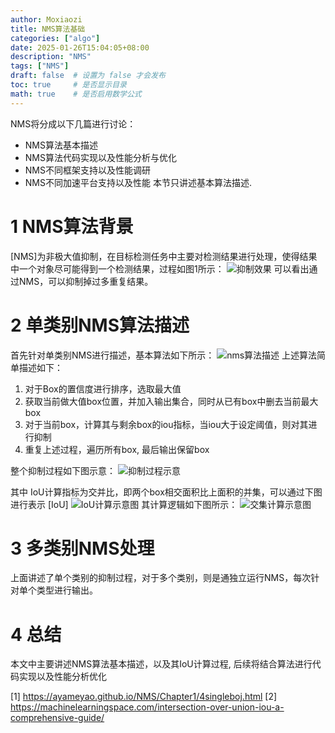 ```yaml
---
author: Moxiaozi
title: NMS算法基础
categories: ["algo"]
date: 2025-01-26T15:04:05+08:00
description: "NMS"
tags: ["NMS"]
draft: false  # 设置为 false 才会发布
toc: true     # 是否显示目录
math: true    # 是否启用数学公式
---
```


NMS将分成以下几篇进行讨论：
- NMS算法基本描述
- NMS算法代码实现以及性能分析与优化
- NMS不同框架支持以及性能调研
- NMS不同加速平台支持以及性能
本节只讲述基本算法描述.
# 1 NMS算法背景
[NMS]为非极大值抑制，在目标检测任务中主要对检测结果进行处理，使得结果中一个对象尽可能得到一个检测结果，过程如图1所示：
![抑制效果](https://moxiaozi-bucket.oss-cn-shanghai.aliyuncs.com/pics/nms/nms_algo_eff.png)
可以看出通过NMS，可以抑制掉过多重复结果。
# 2 单类别NMS算法描述
首先针对单类别NMS进行描述，基本算法如下所示：
![nms算法描述](https://moxiaozi-bucket.oss-cn-shanghai.aliyuncs.com/pics/nms/nms_algo.png)
上述算法简单描述如下：
1. 对于Box的置信度进行排序，选取最大值
2. 获取当前做大值box位置，并加入输出集合，同时从已有box中删去当前最大box
3. 对于当前box，计算其与剩余box的iou指标，当iou大于设定阈值，则对其进行抑制
4. 重复上述过程，遍历所有box, 最后输出保留box

整个抑制过程如下图示意：
![抑制过程示意](https://moxiaozi-bucket.oss-cn-shanghai.aliyuncs.com/pics/nms/nms_flow.png)

其中 IoU计算指标为交并比，即两个box相交面积比上面积的并集，可以通过下图进行表示 [IoU]
![IoU计算示意图](https://moxiaozi-bucket.oss-cn-shanghai.aliyuncs.com/pics/nms/vis_iou.jpg)
其计算逻辑如下图所示：
![交集计算示意图](https://moxiaozi-bucket.oss-cn-shanghai.aliyuncs.com/pics/nms/vis_inter_area.png)

# 3 多类别NMS处理
上面讲述了单个类别的抑制过程，对于多个类别，则是通独立运行NMS，每次针对单个类型进行输出。
# 4 总结
本文中主要讲述NMS算法基本描述，以及其IoU计算过程, 后续将结合算法进行代码实现以及性能分析优化

[1] https://ayameyao.github.io/NMS/Chapter1/4singleboj.html
[2] https://machinelearningspace.com/intersection-over-union-iou-a-comprehensive-guide/

